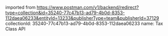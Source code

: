 imported from https://www.postman.com/v1/backend/redirect?type=collection&id=35240-77c47b13-ad79-4b0d-8353-112daea06233&entityId=13233&publisherType=team&publisherId=37129
collectionId: 35240-77c47b13-ad79-4b0d-8353-112daea06233
name: Tax Class API